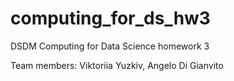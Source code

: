 # computing_for_ds_hw3

DSDM Computing for Data Science homework 3

Team members: Viktoriia Yuzkiv, Angelo Di Gianvito